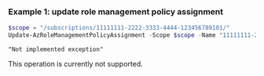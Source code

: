 ### Example 1: update role management policy assignment
```powershell
$scope = "/subscriptions/11111111-2222-3333-4444-123456789101/"
Update-AzRoleManagementPolicyAssignment -Scope $scope -Name "11111111-2222-3333-4444-123456789102"
```

```output
"Not implemented exception"
```

This operation is currently not supported.

